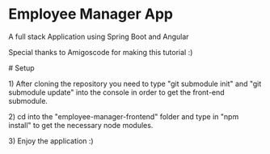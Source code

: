 ﻿# Employee Manager App

<p>A full stack Application using Spring Boot and Angular<p>
<p>Special thanks to Amigoscode for making this tutorial :)<p>

﻿# Setup
<p>1) After cloning the repository you need to type "git submodule init" and "git submodule update" into the console in order to get the front-end submodule.<p>
<p>2) cd into the "employee-manager-frontend" folder and type in "npm install" to get the necessary node modules.<p>
<p>3) Enjoy the application :)<p>
